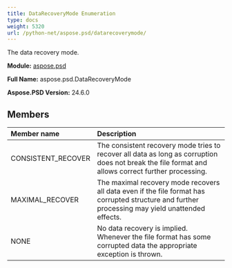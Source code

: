 ```yaml
---
title: DataRecoveryMode Enumeration
type: docs
weight: 5320
url: /python-net/aspose.psd/datarecoverymode/
---
```


The data recovery mode.

**Module:** [aspose.psd](/psd/python-net/aspose.psd/)

**Full Name:** aspose.psd.DataRecoveryMode

**Aspose.PSD Version:** 24.6.0

## **Members**
| **Member name** | **Description** |
| :- | :- |
| CONSISTENT_RECOVER | The consistent recovery mode tries to recover all data as long as corruption does not break the file format and allows correct further processing. |
| MAXIMAL_RECOVER | The maximal recovery mode recovers all data even if the file format has corrupted structure and further processing may yield unattended effects. |
| NONE | No data recovery is implied. Whenever the file format has some corrupted data the appropriate exception is thrown. |
